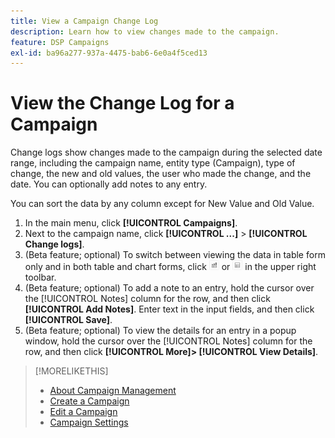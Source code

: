 ```yaml
---
title: View a Campaign Change Log
description: Learn how to view changes made to the campaign.
feature: DSP Campaigns
exl-id: ba96a277-937a-4475-bab6-6e0a4f5ced13
---
```

# View the Change Log for a Campaign

Change logs show changes made to the campaign during the selected date range, including the campaign name, entity type (Campaign), type of change, the new and old values, the user who made the change, and the date. You can optionally add notes to any entry.

You can sort the data by any column except for New Value and Old Value.

1. In the main menu, click **[!UICONTROL Campaigns]**.
1. Next to the campaign name, click  **[!UICONTROL ...]** > **[!UICONTROL Change logs]**.
1. (Beta feature; optional) To switch between viewing the data in table form only and in both table and chart forms, click ![Table and chart view](/help/dsp/assets/table-plus-chart-view.png "Table and chart view") or ![Table view](/help/dsp/assets/table-view.png "Table view") in the upper right toolbar.
1. (Beta feature; optional) To add a note to an entry, hold the cursor over the [!UICONTROL Notes] column for the row, and then click **[!UICONTROL Add Notes]**. Enter text in the input fields, and then click **[!UICONTROL Save]**.
1. (Beta feature; optional) To view the details for an entry in a popup window, hold the cursor over the [!UICONTROL Notes] column for the row, and then click **[!UICONTROL More]> [!UICONTROL View Details]**. 

>[!MORELIKETHIS]
>
>* [About Campaign Management](campaign-about.md)
>* [Create a Campaign](campaign-create.md)
>* [Edit a Campaign](campaign-edit.md)
>* [Campaign Settings](campaign-settings.md)
